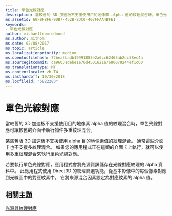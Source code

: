 ```yaml
---
title: 單色光線對應
description: 當較舊的 3D 加速板不支援使用目的地像素 alpha 值的紋理混合時，單色光線對應可讓較舊的介面卡執行物件多重紋理混合。
ms.assetid: 60F8F8F6-9DB7-452B-8DC0-407FFAA4BFE1
keywords:
- 單色光線對應
author: michaelfromredmond
ms.author: mithom
ms.date: 02/08/2017
ms.topic: article
ms.localizationpriority: medium
ms.openlocfilehash: 72bea3badb19991883e2a6cc62463ab2dc58ec4a
ms.sourcegitcommit: ca96031debe1e76d4501621a7680079244ef1c60
ms.translationtype: MT
ms.contentlocale: zh-TW
ms.lasthandoff: 10/30/2018
ms.locfileid: "5822283"
---
```

# <a name="monochrome-light-maps"></a>單色光線對應


當較舊的 3D 加速板不支援使用目的地像素 alpha 值的紋理混合時，單色光線對應可讓較舊的介面卡執行物件多重紋理混合。

某些舊版 3D 加速板不支援使用 alpha 目的地像素值的紋理混合。 通常這些介面卡也不支援多紋理混合。 如果您的應用程式正在這類的介面卡上執行，就可以使用多重紋理混合來執行單色光線對應。

若要執行單色光線對應，應用程式會將光源資訊儲存在光線對應紋理的 alpha 資料中。 此應用程式使用 Direct3D 的紋理篩選功能，從基本影像中的每個像素對應到光線圖中的對應紋素中。 它將來源混合因素設定為對應紋素的 alpha 值。

## <a name="span-idrelated-topicsspanrelated-topics"></a><span id="related-topics"></span>相關主題


[光源與紋理對應](light-mapping-with-textures.md)

 

 




